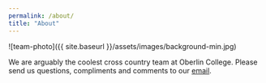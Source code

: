 ```yaml
---
permalink: /about/
title: "About"
---
```

![team-photo]({{ site.baseurl }}/assets/images/background-min.jpg)


We are arguably the coolest cross country team at Oberlin College. Please send us questions, compliments and comments to our [email](ocxcsummer@gmail.com). 